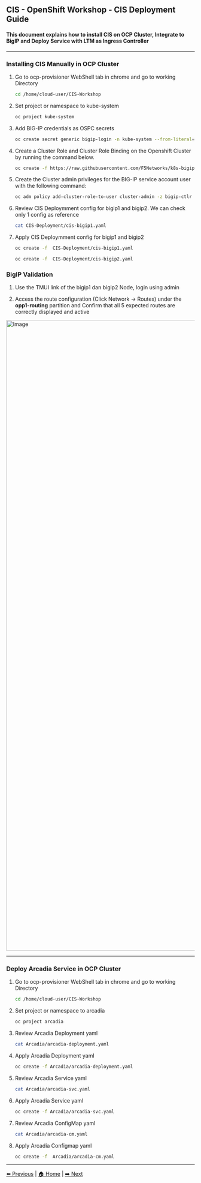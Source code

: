 ## CIS - OpenShift Workshop - CIS Deployment Guide

#### This document explains how to install CIS on OCP Cluster, Integrate to BigIP and Deploy Service with LTM as Ingress Controller

---

### Installing CIS Manually in OCP Cluster

1. Go to ocp-provisioner WebShell tab in chrome  and go to working Directory
   ```bash
   cd /home/cloud-user/CIS-Workshop
   ```
2. Set project or namespace to kube-system
   ```bash
   oc project kube-system
   ```
3. Add BIG-IP credentials as OSPC secrets
   ```bash
   oc create secret generic bigip-login -n kube-system --from-literal=username=admin --from-literal=password=f5demo#1
   ```
4. Create a Cluster Role and Cluster Role Binding on the Openshift Cluster by running the command below.
   ```bash
   oc create -f https://raw.githubusercontent.com/F5Networks/k8s-bigip-ctlr/2.x-master/docs/config_examples/rbac/openshift_rbac.yaml
   ```
5. Create the Cluster admin privileges for the BIG-IP service account user with the following command:
   ```bash
   oc adm policy add-cluster-role-to-user cluster-admin -z bigip-ctlr -n kube-system
   ```
6. Review CIS Deploymment config for bigip1 and bigip2. We can check only 1 config as reference
   ```bash
   cat CIS-Deployment/cis-bigip1.yaml
   ```
6. Apply CIS Deploymment config for bigip1 and bigip2
   ```bash
   oc create -f  CIS-Deployment/cis-bigip1.yaml
   
   oc create -f  CIS-Deployment/cis-bigip2.yaml
   ```
   
###  BigIP Validation

1. Use the TMUI link of the bigip1 dan bigip2 Node, login using admin

2. Access the route configuration (Click Network -> Routes) under the **opp1-routing** partition and Confirm that all 5 expected routes are correctly displayed and active

<img width="1681" alt="Image" src="https://github.com/user-attachments/assets/442193c0-0a29-4c47-bc8e-8d8e07999539" />

---

###  Deploy Arcadia Service in OCP Cluster

1. Go to ocp-provisioner WebShell tab in chrome  and go to working Directory
   ```bash
   cd /home/cloud-user/CIS-Workshop
   ```
2. Set project or namespace to arcadia
   ```bash
   oc project arcadia
   ```
3. Review Arcadia Deployment yaml
   ```bash
   cat Arcadia/arcadia-deployment.yaml 
   ```
4. Apply Arcadia Deployment yaml
   ```bash
   oc create -f Arcadia/arcadia-deployment.yaml 
   ```
5. Review Arcadia Service yaml
   ```bash
   cat Arcadia/arcadia-svc.yaml
   ```
6. Apply Arcadia Service yaml
   ```bash
   oc create -f Arcadia/arcadia-svc.yaml
   ```
7. Review Arcadia ConfigMap yaml
   ```bash
   cat Arcadia/arcadia-cm.yaml
   ```
6. Apply Arcadia Configmap yaml
   ```bash
   oc create -f  Arcadia/arcadia-cm.yaml
   ```

---
[⬅️ Previous](BigIP-Preparation.md) | [🏠 Home](readme.md) | [➡️ Next](Arcadia-ValidationAndTest.md)

